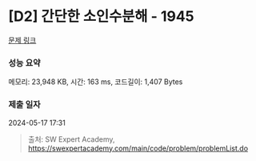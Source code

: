 # [D2] 간단한 소인수분해 - 1945 

[문제 링크](https://swexpertacademy.com/main/code/problem/problemDetail.do?contestProbId=AV5Pl0Q6ANQDFAUq) 

### 성능 요약

메모리: 23,948 KB, 시간: 163 ms, 코드길이: 1,407 Bytes

### 제출 일자

2024-05-17 17:31



> 출처: SW Expert Academy, https://swexpertacademy.com/main/code/problem/problemList.do